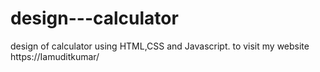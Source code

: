 # design---calculator
 design of calculator using HTML,CSS and Javascript.  to visit my website  https://Iamuditkumar/

